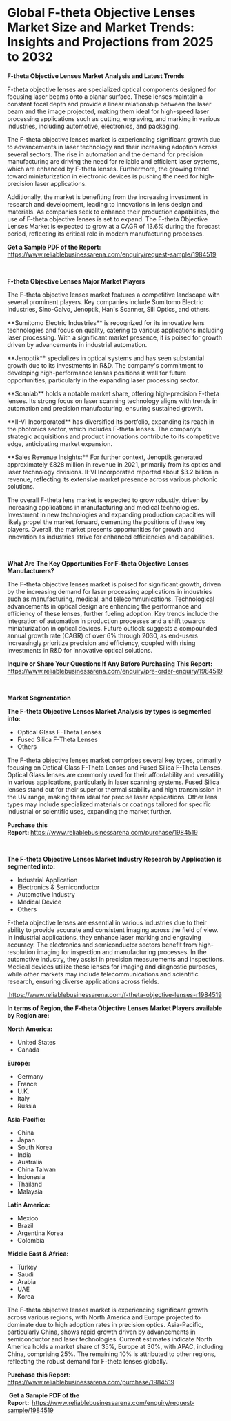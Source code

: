 <p><h1>Global F-theta Objective Lenses Market Size and Market Trends: Insights and Projections from 2025 to 2032</h1></p><p><strong>F-theta Objective Lenses Market Analysis and Latest Trends</strong></p>
<p><p>F-theta objective lenses are specialized optical components designed for focusing laser beams onto a planar surface. These lenses maintain a constant focal depth and provide a linear relationship between the laser beam and the image projected, making them ideal for high-speed laser processing applications such as cutting, engraving, and marking in various industries, including automotive, electronics, and packaging.</p><p>The F-theta objective lenses market is experiencing significant growth due to advancements in laser technology and their increasing adoption across several sectors. The rise in automation and the demand for precision manufacturing are driving the need for reliable and efficient laser systems, which are enhanced by F-theta lenses. Furthermore, the growing trend toward miniaturization in electronic devices is pushing the need for high-precision laser applications.</p><p>Additionally, the market is benefiting from the increasing investment in research and development, leading to innovations in lens design and materials. As companies seek to enhance their production capabilities, the use of F-theta objective lenses is set to expand. The F-theta Objective Lenses Market is expected to grow at a CAGR of 13.6% during the forecast period, reflecting its critical role in modern manufacturing processes.</p></p>
<p><strong>Get a Sample PDF of the Report:&nbsp;</strong> <a href="https://www.reliablebusinessarena.com/enquiry/request-sample/1984519?utm_campaign=3214&utm_medium=2&utm_source=Github&utm_content=ia&utm_term=12042025&utm_id=f-theta-objective-lenses">https://www.reliablebusinessarena.com/enquiry/request-sample/1984519</a></p>
<p>&nbsp;</p>
<p><strong>F-theta Objective Lenses Major Market Players</strong></p>
<p><p>The F-theta objective lenses market features a competitive landscape with several prominent players. Key companies include Sumitomo Electric Industries, Sino-Galvo, Jenoptik, Han's Scanner, Sill Optics, and others.</p><p>**Sumitomo Electric Industries** is recognized for its innovative lens technologies and focus on quality, catering to various applications including laser processing. With a significant market presence, it is poised for growth driven by advancements in industrial automation.</p><p>**Jenoptik** specializes in optical systems and has seen substantial growth due to its investments in R&D. The company's commitment to developing high-performance lenses positions it well for future opportunities, particularly in the expanding laser processing sector.</p><p>**Scanlab** holds a notable market share, offering high-precision F-theta lenses. Its strong focus on laser scanning technology aligns with trends in automation and precision manufacturing, ensuring sustained growth.</p><p>**II-VI Incorporated** has diversified its portfolio, expanding its reach in the photonics sector, which includes F-theta lenses. The company’s strategic acquisitions and product innovations contribute to its competitive edge, anticipating market expansion.</p><p>**Sales Revenue Insights:** For further context, Jenoptik generated approximately €828 million in revenue in 2021, primarily from its optics and laser technology divisions. II-VI Incorporated reported about $3.2 billion in revenue, reflecting its extensive market presence across various photonic solutions.</p><p>The overall F-theta lens market is expected to grow robustly, driven by increasing applications in manufacturing and medical technologies. Investment in new technologies and expanding production capacities will likely propel the market forward, cementing the positions of these key players. Overall, the market presents opportunities for growth and innovation as industries strive for enhanced efficiencies and capabilities.</p></p>
<p>&nbsp;</p>
<p><strong>What Are The Key Opportunities For F-theta Objective Lenses Manufacturers?</strong></p>
<p><p>The F-theta objective lenses market is poised for significant growth, driven by the increasing demand for laser processing applications in industries such as manufacturing, medical, and telecommunications. Technological advancements in optical design are enhancing the performance and efficiency of these lenses, further fueling adoption. Key trends include the integration of automation in production processes and a shift towards miniaturization in optical devices. Future outlook suggests a compounded annual growth rate (CAGR) of over 6% through 2030, as end-users increasingly prioritize precision and efficiency, coupled with rising investments in R&D for innovative optical solutions.</p></p>
<p><strong>Inquire or Share Your Questions If Any Before Purchasing This Report:</strong> <a href="https://www.reliablebusinessarena.com/enquiry/pre-order-enquiry/1984519?utm_campaign=3214&utm_medium=2&utm_source=Github&utm_content=ia&utm_term=12042025&utm_id=f-theta-objective-lenses">https://www.reliablebusinessarena.com/enquiry/pre-order-enquiry/1984519</a></p>
<p>&nbsp;</p>
<p><strong>Market Segmentation</strong></p>
<p><strong>The F-theta Objective Lenses Market Analysis by types is segmented into:</strong></p>
<p><ul><li>Optical Glass F-Theta Lenses</li><li>Fused Silica F-Theta Lenses</li><li>Others</li></ul></p>
<p><p>The F-theta objective lenses market comprises several key types, primarily focusing on Optical Glass F-Theta Lenses and Fused Silica F-Theta Lenses. Optical Glass lenses are commonly used for their affordability and versatility in various applications, particularly in laser scanning systems. Fused Silica lenses stand out for their superior thermal stability and high transmission in the UV range, making them ideal for precise laser applications. Other lens types may include specialized materials or coatings tailored for specific industrial or scientific uses, expanding the market further.</p></p>
<p><strong>Purchase this Report:&nbsp;</strong><a href="https://www.reliablebusinessarena.com/purchase/1984519?utm_campaign=3214&utm_medium=2&utm_source=Github&utm_content=ia&utm_term=12042025&utm_id=f-theta-objective-lenses">https://www.reliablebusinessarena.com/purchase/1984519</a></p>
<p>&nbsp;</p>
<p><strong>The F-theta Objective Lenses Market Industry Research by Application is segmented into:</strong></p>
<p><ul><li>Industrial Application</li><li>Electronics & Semiconductor</li><li>Automotive Industry</li><li>Medical Device</li><li>Others</li></ul></p>
<p><p>F-theta objective lenses are essential in various industries due to their ability to provide accurate and consistent imaging across the field of view. In industrial applications, they enhance laser marking and engraving accuracy. The electronics and semiconductor sectors benefit from high-resolution imaging for inspection and manufacturing processes. In the automotive industry, they assist in precision measurements and inspections. Medical devices utilize these lenses for imaging and diagnostic purposes, while other markets may include telecommunications and scientific research, ensuring diverse applications across fields.</p></p>
<p><a href="https://www.reliablebusinessarena.com/f-theta-objective-lenses-r1984519?utm_campaign=3214&utm_medium=2&utm_source=Github&utm_content=ia&utm_term=12042025&utm_id=f-theta-objective-lenses">&nbsp;https://www.reliablebusinessarena.com/f-theta-objective-lenses-r1984519</a></p>
<p><strong>In terms of Region, the F-theta Objective Lenses Market Players available by Region are:</strong></p>
<p>
    <p> <strong> North America: </strong>
        <ul>
            <li>United States</li>
            <li>Canada</li>
        </ul>
        </p> 
    <p> <strong> Europe: </strong>
        <ul>
            <li>Germany</li>
            <li>France</li>
            <li>U.K.</li>
            <li>Italy</li>
            <li>Russia</li>
        </ul>
        </p> 
    <p> <strong> Asia-Pacific: </strong>
        <ul>
            <li>China</li>
            <li>Japan</li>
            <li>South Korea</li>
            <li>India</li>
            <li>Australia</li>
            <li>China Taiwan</li>
            <li>Indonesia</li>
            <li>Thailand</li>
            <li>Malaysia</li>
        </ul>
        </p> 
    <p> <strong> Latin America: </strong>
        <ul>
            <li>Mexico</li>
            <li>Brazil</li>
            <li>Argentina Korea</li>
            <li>Colombia</li>
        </ul>
        </p> 
    <p> <strong> Middle East & Africa: </strong>
        <ul>
            <li>Turkey</li>
            <li>Saudi</li>
            <li>Arabia</li>
            <li>UAE</li>
            <li>Korea</li>
        </ul>
    </p>
    </p>
<p><p>The F-theta objective lenses market is experiencing significant growth across various regions, with North America and Europe projected to dominate due to high adoption rates in precision optics. Asia-Pacific, particularly China, shows rapid growth driven by advancements in semiconductor and laser technologies. Current estimates indicate North America holds a market share of 35%, Europe at 30%, with APAC, including China, comprising 25%. The remaining 10% is attributed to other regions, reflecting the robust demand for F-theta lenses globally.</p></p>
<p><strong>Purchase this Report: </strong><a href="https://www.reliablebusinessarena.com/purchase/1984519?utm_campaign=3214&utm_medium=2&utm_source=Github&utm_content=ia&utm_term=12042025&utm_id=f-theta-objective-lenses">https://www.reliablebusinessarena.com/purchase/1984519</a></p>
<p>&nbsp;<strong>Get a Sample PDF of the Report:&nbsp;&nbsp;</strong><a href="https://www.reliablebusinessarena.com/enquiry/request-sample/1984519?utm_campaign=3214&utm_medium=2&utm_source=Github&utm_content=ia&utm_term=12042025&utm_id=f-theta-objective-lenses">https://www.reliablebusinessarena.com/enquiry/request-sample/1984519</a></p>
<p><strong></strong></p>
<p><p></p><p></p><p></p></p>
